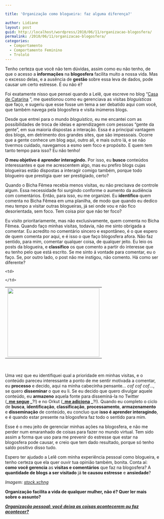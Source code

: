 ```yaml
---

title: 'Organização como blogueira: faz alguma diferença?'

author: Lidiane
layout: post
guid: http://localhost/wordpress/2010/06/11/organizacao-blogosfera/
permalink: /2010/06/11/organizacao-blogosfera/
categories:
  - Comportamento
  - Comportamento Feminino
  - Trololó
---
```

Tenho certeza que você não tem dúvidas, assim como eu não tenho, de que o acesso a **informações** na **blogosfera** facilita muito a nossa vida. Mas o excesso delas, e a ausência de **gestão** sobre essa leva de dados, pode causar um certo estresse. É ou não é?

Foi exatamente nisso que pensei quando a Lelê, que escreve no blog “[Casa de Catarina](http://blog.casadecatarina.com.br/) ”, me questionou como eu gerenciava as visitas _bloguísticas_ que faço, e sugeriu que esse fosse um tema a ser debatido aqui com você, que também navega pela blogosfera e visita inúmeros blogs.

<!--more-->

Desde que entrei para o mundo _bloguístico,_ eu me encantei com as possibilidades de troca de ideias e aprendizagem com pessoas “gente da gente”, em sua maioria dispostas a interação. Essa é a principal vantagem dos blogs, em detrimento dos grandes sites, que são impessoais. Ocorre que a gente conhece um blog aqui, outro ali, e mais outro lá, e se não tivermos cuidado, navegamos a esmo sem foco e propósito. E quem tem tanto tempo para isso? Eu não tenho!

**O meu objetivo é aprender interagindo.** Por isso, eu **busco** conteúdos interessantes e que me acrescentem algo, mas eu prefiro blogs cujas blogueiras estão dispostas a interagir comigo também, porque todo blogueiro que prestigia quer ser prestigiado, certo?

Quando o Bicha Fêmea recebia menos visitas, eu não precisava de controle algum. Essa necessidade foi surgindo conforme o aumento da audiência com comentários. Então, para isso, eu me organizei. Eu **identifico** quem comenta no Bicha Fêmea em uma planilha, de modo que quando eu dedico meu tempo a visitar outras blogueiras, já sei onde vou e não fico desorientada, sem foco. Tem coisa pior que não ter foco?

Eu visito prioritariamente, mas não exclusivamente, quem comenta no Bicha Fêmea. Quando faço minhas visitas, todavia, não me sinto obrigada a comentar. Eu acredito no comentário sincero e espontâneo, é o que espero de quem comenta por aqui, e é isso o que faço blogosfera afora. Não faz sentido, para mim, comentar qualquer coisa, de qualquer jeito. Eu leio os posts da blogueira, e **classifico** os que comento a partir do interesse que eu tenho pelo que está escrito. Se me sinto á vontade para comentar, eu o faço. Se, por outro lado, o post não me instigou, não comento. Há como ser diferente?

<table align="center">
  <tr>
    <td>
      <a href="http://www.trololodemulher.com.br/blog/wp-content/uploads/2010/06/mulher-no-computador.jpg"><img class="alignnone size-medium wp-image-4710" title="mulher no computador" src="http://www.trololodemulher.com.br/blog/wp-content/uploads/2010/06/mulher-no-computador-300x224.jpg" alt="" width="300" height="224" /></a>
    </td>
    
    <td>
       
    </td>
  </tr>
</table>

 

Uma vez que eu identifiquei qual a prioridade em minhas visitas, e o conteúdo pareceu interessante a ponto de me sentir motivada a comentar, eu **processo** e decido, aqui na minha cabecinha pensante… _cof cof cof_…, se quero **disseminar** o que eu li. Se eu decido que quero divulgar aquele conteúdo, eu **armazeno** aquela fonte para disseminá-la no Twitter (**_[me segue](http://twitter.com/bichafemea) _**?!) e no Orkut (**_[me adiciona](http://www.orkut.com.br/Main#Profile?uid=5161612886294499900) _**?!). Quando eu completo o ciclo de **busca**, **identificação**, **classificação**, **processamento**, **armazenamento** e **disseminação** de conteúdo, eu concluo que **isso é aprender interagindo**, e é quando estar presente na blogosfera faz todo o sentido para mim.

Esse é o meu jeito de gerenciar minhas ações na blogosfera, e não me perder num emaranhado de coisas para fazer no mundo virtual. Tem sido assim a forma que uso para me prevenir do estresse que estar na blogosfera pode causar, e creio que tem dado resultado, porque só tenho saldo positivo disso tudo.

Espero ter ajudado a Lelê com minha experiência pessoal como blogueira, e tenho certeza que ela quer ouvir tua opinião também, bonita. Conta aí: **como você gerencia** as **visitas e comentários** que faz na blogosfera? A **quantidade de blogs a ser visitado** já **te causou estresse** e **ansiedade**?

_Imagem:_ [_stock.xchng_](http://www.sxc.hu/) 

**Organização facilita a vida de qualquer mulher, não é? Quer ler mais sobre o assunto?**

**[_Organização pessoal: você deixa as coisas acontecerem ou faz acontecer?_](http://www.trololodemulher.com.br/2010/04/30/organizacao-pessoal/)**